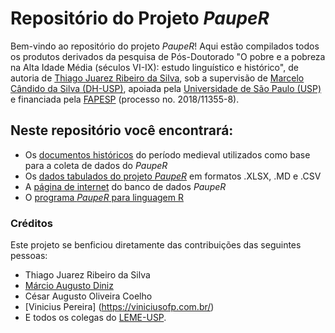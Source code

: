 # Repositório do Projeto _PaupeR_

Bem-vindo ao repositório do projeto _PaupeR_! Aqui estão compilados todos os produtos derivados da pesquisa de Pós-Doutorado "O pobre e a pobreza na Alta Idade Média (séculos VI-IX): estudo linguístico e histórico", de autoria de [Thiago Juarez Ribeiro da Silva](http://lattes.cnpq.br/0228693460351030), sob a supervisão de [Marcelo Cândido da Silva (DH-USP)](http://lattes.cnpq.br/1658785104998931), apoiada pela [Universidade de São Paulo (USP)](https://www5.usp.br/) e financiada pela [FAPESP](https://fapesp.br/) (processo no. 2018/11355-8).


## Neste repositório você encontrará: 

- Os [documentos históricos](https://github.com/thirisi/Projeto-PaupeR/tree/main/Documentos-Historicos) do período medieval utilizados como base para a coleta de dados do _PaupeR_
- Os [dados tabulados do projeto _PaupeR_](https://github.com/thirisi/Projeto-PaupeR/tree/main/Banco%20de%20dados/Dados%20tabulados) em formatos .XLSX, .MD e .CSV  
- A [página de internet](https://thirisi.github.io/Projeto-PaupeR/) do banco de dados _PaupeR_
- O [programa _PaupeR_ para linguagem R](https://github.com/thirisi/Projeto-PaupeR/tree/main/Programa-PaupeR)



### Créditos

Este projeto se benficiou diretamente das contribuições das seguintes pessoas:

- Thiago Juarez Ribeiro da Silva
- [Márcio Augusto Diniz](https://www.linkedin.com/in/m%C3%A1rcio-augusto-diniz-3a90a59/)
- César Augusto Oliveira Coelho 
- [Vinicius Pereira] (https://viniciusofp.com.br/)
- E todos os colegas do [LEME-USP](https://leme.fflch.usp.br/).

